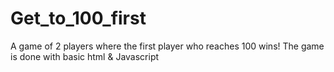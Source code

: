 # Get_to_100_first
A game of 2 players where the first player who reaches 100 wins!
The game is done with basic html & Javascript
